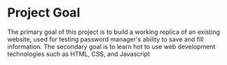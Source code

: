 # Project Goal

The primary goal of this project is to build a working replica of an existing website, used for testing password manager's ability to save and fill information. The secondary goal is to learn hot to use web development technologies such as HTML, CSS, and Javascript